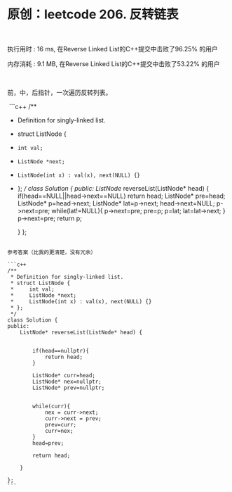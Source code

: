 # 原创：leetcode 206. 反转链表

 

执行用时 : 16 ms, 在Reverse Linked List的C++提交中击败了96.25% 的用户

内存消耗 : 9.1 MB, 在Reverse Linked List的C++提交中击败了53.22% 的用户

 

前，中，后指针，一次遍历反转列表。

 ```c++
/**
 * Definition for singly-linked list.
 * struct ListNode {
 *     int val;
 *     ListNode *next;
 *     ListNode(int x) : val(x), next(NULL) {}
 * };
 */
class Solution {
public:
    ListNode* reverseList(ListNode* head) {
        if(head==NULL||head->next==NULL) return head;
        ListNode* pre=head;
        ListNode* p=head->next;
        ListNode* lat=p->next;
        head->next=NULL;
        p->next=pre;
        while(lat!=NULL){
            p->next=pre;
            pre=p;
            p=lat;
            lat=lat->next;
        }
        p->next=pre;
        return p;
        
        
        
    }
};
```

参考答案（比我的更清楚，没有冗余）

```c++
/**
 * Definition for singly-linked list.
 * struct ListNode {
 *     int val;
 *     ListNode *next;
 *     ListNode(int x) : val(x), next(NULL) {}
 * };
 */
class Solution {
public:
    ListNode* reverseList(ListNode* head) {
      
       
        if(head==nullptr){
            return head;
        }
        
        ListNode* curr=head;
        ListNode* nex=nullptr;
        ListNode* prev=nullptr;
        
        
        while(curr){
            nex = curr->next;
            curr->next = prev;
            prev=curr;
            curr=nex;
        }
        head=prev;
        
        return head;
        
    }
  
};
``` 
